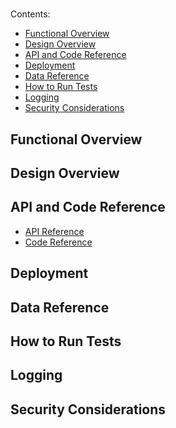 # <module name>

Contents:
- [Functional Overview](#functional-overview)
- [Design Overview](#design-overview)
- [API and Code Reference](#api-and-code-reference)
- [Deployment](#deployment)
- [Data Reference](#data-reference)
- [How to Run Tests](#how-to-run-tests)
- [Logging](#logging)
- [Security Considerations](#security-considerations)
    

## Functional Overview
<!-- A high level overview of what the component is supposed to do and how it works. We recommend using diagrams to illustrate cross-module interactions and important flows within the same module -->
## Design Overview
<!--- Describe code structure (packages), diagrams to show how this module interacts with other modules, add class diagrams for set of core classes, sequence diagrams that depict core functionalities, design constraints,   --->
## API and Code Reference
- [API Reference](<!-- Link to [OpenAPI](https://swagger.io/specification/) document which can be viewed with [SwaggerUI](https://swagger.io/tools/swagger-ui/) -->)
- [Code Reference](<!-- Link to auto-generated docs that are extracted from the code, for example, Javadocs -->)
## Deployment 
<!-- Instructions on how to properly deploy this component. Included are what persistence, caching, file system, network (e.g. port), compute or other system requirements are needed to make it run.-->
## Data Reference
<!-- If the component needs a database or cache, an overview of the required schema or information tree.-->
## How to Run Tests
## Logging
 <!--- Log file name, how to enable and change logging levels for this module --->
## Security Considerations